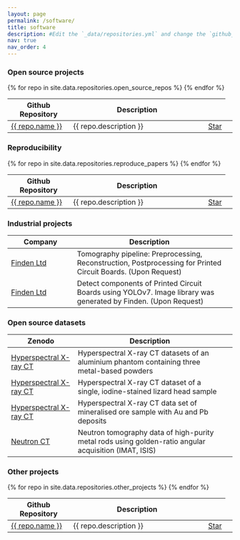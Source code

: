 ```yaml
---
layout: page
permalink: /software/
title: software
description: #Edit the `_data/repositories.yml` and change the `github_users` and `github_repos` lists to include your own GitHub profile and repositories.
nav: true
nav_order: 4
---
```


<script async defer src="https://buttons.github.io/buttons.js"></script>

### Open source projects

<table class="table table-hover table-sm">
  <colgroup>
    <col style="width:30%">
    <col style="width:70%">
  </colgroup>
  <thead>
    <tr>
      <th scope="col">Github Repository</th>
      <th scope="col">Description</th>
      <th scope="col"> </th>
    </tr>
  </thead>
  <tbody>
    {% for repo in site.data.repositories.open_source_repos  %}      
      <tr>
        <td scope="row"><a href="{{ repo.url }}">{{ repo.name }}</a></td>
        <td scope="row">{{ repo.description }}</td>
        <td scope="row"><a class="github-button" href="{{ repo.url }}" data-show-count="true" data-icon="octicon-star" aria-label="Star {{ repo.name }} on GitHub">Star</a></td>       
        <td><span></span></td>
      </tr>
    {% endfor %}
  </tbody>
</table>      

### Reproducibility

<table class="table table-hover table-sm">
  <colgroup>
    <col style="width:30%">
    <col style="width:70%">
  </colgroup>
  <thead>
    <tr>
      <th scope="col">Github Repository</th>
      <th scope="col">Description</th>
      <th scope="col"> </th>
    </tr>
  </thead>
  <tbody>
    {% for repo in site.data.repositories.reproduce_papers  %}      
      <tr>
        <td scope="row"><a href="{{ repo.url }}">{{ repo.name }}</a></td>
        <td scope="row">{{ repo.description }}</td>
        <td scope="row"><a class="github-button" href="{{ repo.url }}" data-show-count="true" data-icon="octicon-star" aria-label="Star {{ repo.name }} on GitHub">Star</a></td>       
        <td><span></span></td>
      </tr>
    {% endfor %}
  </tbody>
</table>   

### Industrial projects

<table class="table table-hover table-sm">
  <colgroup>
    <col style="width:30%">
    <col style="width:70%">
  </colgroup>
  <thead>
    <tr>
      <th scope="col">Company</th>
      <th scope="col">Description</th>
      <th scope="col"> </th>
    </tr>
  </thead>
  <tbody>    
      <tr>
        <td scope="row"><a href="https://www.finden.co.uk/">Finden Ltd</a></td>
        <td scope="row">Tomography pipeline: Preprocessing, Reconstruction, Postprocessing for Printed Circuit Boards. (Upon Request)</td>
        <td><span></span></td>
      </tr>
      <tr>
        <td scope="row"><a href="https://www.finden.co.uk/">Finden Ltd</a></td>
        <td scope="row">Detect components of Printed Circuit Boards using YOLOv7. Image library was generated by Finden. (Upon Request)</td>
        <td><span></span></td>
      </tr>      
  </tbody>
</table>  


### Open source datasets

<table class="table table-hover table-sm">
  <colgroup>
    <col style="width:30%">
    <col style="width:70%">
  </colgroup>
  <thead>
    <tr>
      <th scope="col">Zenodo</th>
      <th scope="col">Description</th>
      <th scope="col"> </th>
    </tr>
  </thead>
  <tbody>    
      <tr>
        <td scope="row"><a href="https://zenodo.org/record/5825464#.ZDcYDexBxZ0">Hyperspectral X-ray CT</a></td>
        <td scope="row">Hyperspectral X-ray CT datasets of an aluminium phantom containing three metal-based powders</td>
        <td><span></span></td>
      </tr>
      <tr>
        <td scope="row"><a href="https://zenodo.org/record/5826212#.ZDcYX-xBxZ0">Hyperspectral X-ray CT</a></td>
        <td scope="row">Hyperspectral X-ray CT dataset of a single, iodine-stained lizard head sample</td>
        <td><span></span></td>
      </tr>
      <tr>
        <td scope="row"><a href="https://zenodo.org/record/4157615#.ZDcYYOxBxZ0">Hyperspectral X-ray CT</a></td>
        <td scope="row">Hyperspectral X-ray CT data set of mineralised ore sample with Au and Pb deposits</td>
        <td><span></span></td>
      </tr>
      <tr>
        <td scope="row"><a href="https://zenodo.org/record/4273969#.ZDcYYexBxZ0">Neutron CT</a></td>
        <td scope="row">Neutron tomography data of high-purity metal rods using golden-ratio angular acquisition (IMAT, ISIS)</td>
        <td><span></span></td>
      </tr>                
  </tbody>
</table>  


### Other projects

<table class="table table-hover table-sm">
  <colgroup>
    <col style="width:30%">
    <col style="width:70%">
  </colgroup>
  <thead>
    <tr>
      <th scope="col">Github Repository</th>
      <th scope="col">Description</th>
      <th scope="col"> </th>
    </tr>
  </thead>
  <tbody>
    {% for repo in site.data.repositories.other_projects  %}      
      <tr>
        <td scope="row"><a href="{{ repo.url }}">{{ repo.name }}</a></td>
        <td scope="row">{{ repo.description }}</td>
        <td scope="row"><a class="github-button" href="{{ repo.url }}" data-show-count="true" data-icon="octicon-star" aria-label="Star {{ repo.name }} on GitHub">Star</a></td>       
        <td><span></span></td>
      </tr>
    {% endfor %}
  </tbody>
</table>  

<!-- Below Default code --> 

<!-- ## GitHub users

{% if site.data.repositories.github_users %}
<div class="repositories d-flex flex-wrap flex-md-row flex-column justify-content-between align-items-center">
  {% for user in site.data.repositories.github_users %}
    {% include repository/repo_user.html username=user %}
  {% endfor %}
</div>
{% endif %}

---

## GitHub Repositories

{% if site.data.repositories.github_repos %}
<div class="repositories d-flex flex-wrap flex-md-row flex-column justify-content-between align-items-center">
  {% for repo in site.data.repositories.github_repos %}
    {% include repository/repo.html repository=repo %}
  {% endfor %}
</div> 
{% endif %} -->
